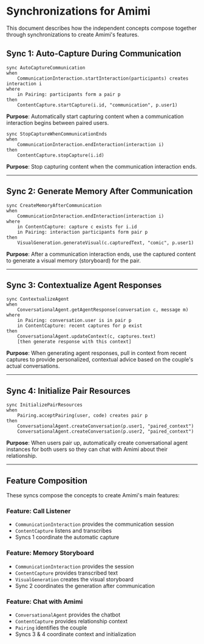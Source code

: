 # Synchronizations for Amimi

This document describes how the independent concepts compose together through synchronizations to create Amimi's features.

## Sync 1: Auto-Capture During Communication

```
sync AutoCaptureCommunication
when
    CommunicationInteraction.startInteraction(participants) creates interaction i
where
    in Pairing: participants form a pair p
then
    ContentCapture.startCapture(i.id, "communication", p.user1)
```

**Purpose**: Automatically start capturing content when a communication interaction begins between paired users.

```
sync StopCaptureWhenCommunicationEnds
when
    CommunicationInteraction.endInteraction(interaction i)
then
    ContentCapture.stopCapture(i.id)
```

**Purpose**: Stop capturing content when the communication interaction ends.

---

## Sync 2: Generate Memory After Communication

```
sync CreateMemoryAfterCommunication
when
    CommunicationInteraction.endInteraction(interaction i)
where
    in ContentCapture: capture c exists for i.id
    in Pairing: interaction participants form pair p
then
    VisualGeneration.generateVisual(c.capturedText, "comic", p.user1)
```

**Purpose**: After a communication interaction ends, use the captured content to generate a visual memory (storyboard) for the pair.

---

## Sync 3: Contextualize Agent Responses

```
sync ContextualizeAgent
when
    ConversationalAgent.getAgentResponse(conversation c, message m)
where
    in Pairing: conversation.user is in pair p
    in ContentCapture: recent captures for p exist
then
    ConversationalAgent.updateContext(c, captures.text)
    [then generate response with this context]
```

**Purpose**: When generating agent responses, pull in context from recent captures to provide personalized, contextual advice based on the couple's actual conversations.

---

## Sync 4: Initialize Pair Resources

```
sync InitializePairResources
when
    Pairing.acceptPairing(user, code) creates pair p
then
    ConversationalAgent.createConversation(p.user1, "paired_context")
    ConversationalAgent.createConversation(p.user2, "paired_context")
```

**Purpose**: When users pair up, automatically create conversational agent instances for both users so they can chat with Amimi about their relationship.

---

## Feature Composition

These syncs compose the concepts to create Amimi's main features:

### Feature: Call Listener
- `CommunicationInteraction` provides the communication session
- `ContentCapture` listens and transcribes
- Syncs 1 coordinate the automatic capture

### Feature: Memory Storyboard
- `CommunicationInteraction` provides the session
- `ContentCapture` provides transcribed text
- `VisualGeneration` creates the visual storyboard
- Sync 2 coordinates the generation after communication

### Feature: Chat with Amimi
- `ConversationalAgent` provides the chatbot
- `ContentCapture` provides relationship context
- `Pairing` identifies the couple
- Syncs 3 & 4 coordinate context and initialization

